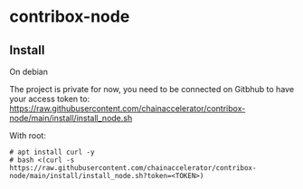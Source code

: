 # contribox-node

## Install

On debian

The project is private for now, you need to be connected on Gitbhub to have your access token to: https://raw.githubusercontent.com/chainaccelerator/contribox-node/main/install/install_node.sh

With root:

    # apt install curl -y
    # bash <(curl -s https://raw.githubusercontent.com/chainaccelerator/contribox-node/main/install/install_node.sh?token=<TOKEN>)

 




